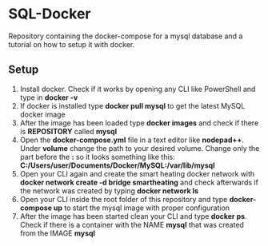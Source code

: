 # SQL-Docker
Repository containing the docker-compose for a mysql database and a tutorial on how to setup it with docker.
## Setup
1. Install docker. Check if it works by opening any CLI like PowerShell and type in **docker -v**
2. If docker is installed type **docker pull mysql** to get the latest MySQL docker image
3. After the image has been loaded type **docker images** and check if there is **REPOSITORY** called **mysql**
4. Open the **docker-compose.yml** file in a text editor like **nodepad++**. Under **volume** change the path to your desired volume. Change only the part before the **:** so it looks something like this: **C:/Users/user/Documents/Docker/MySQL:/var/lib/mysql**
5. Open your CLI again and create the smart heating docker network with **docker network create -d bridge smartheating** and check afterwards if the network was created by typing **docker network ls**
6. Open your CLI inside the root folder of this repository and type **docker-compose up** to start the mysql image with proper configuration
7. After the image has been started clean your CLI and type **docker ps**. Check if there is a container with the NAME **mysql** that was created from the IMAGE **mysql**
